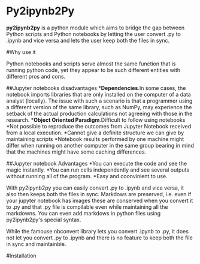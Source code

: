 # Py2ipynb2Py

__py2ipynb2py__ is a python module which aims to bridge the gap between Python scripts and Python notebooks by letting the user convert .py to .ipynb and vice versa and lets the user keep both the files in sync.

#Why use it

Python notebooks and scripts serve almost the same function that is running python code, yet they appear to be such different entities with different pros and cons.

##Jupyter notebooks disadvantages
*__Dependencies__.In some cases, the notebook imports libraries that are only installed on the computer of a data analyst (locally). The issue with such a scenario is that a programmer using a different version of the same library, such as NumPy, may experience the setback of the actual 
production calculations not agreeing with those in the research.
*__Object Oriented Paradigm__.Difficult to follow using notebooks
*Not possible to reproduce the outcomes from Jupyter Notebook received from a local execution.
*Cannot give a definite structure we can give by maintaining scripts
*Notebook results performed by one machine might differ when running on another computer in the same group bearing in mind that the machines might have some caching differences.

##Jupyter notebook Advantages
*You can execute the code and see the magic instantly.
*You can run cells independently and see several outputs without running all of the program.
*Easy and coonvinient to use.

With py2ipynb2py you can easily convert .py to .ipynb and vice versa, it also then keeps both the files in sync. Markdows are preserved, i.e. even if your jupyter notebook has images these are conserved when you convert it to .py and that .py file is compilable even while maintaining all the markdowns. You can even add markdows in python files using py2ipynb2py's special syntax.

While the famouse nbconvert library lets you convert .ipynb to .py, it does not let you convert .py to .ipynb and there is no feature to keep both the file in sync and maintainble.

#Installation



